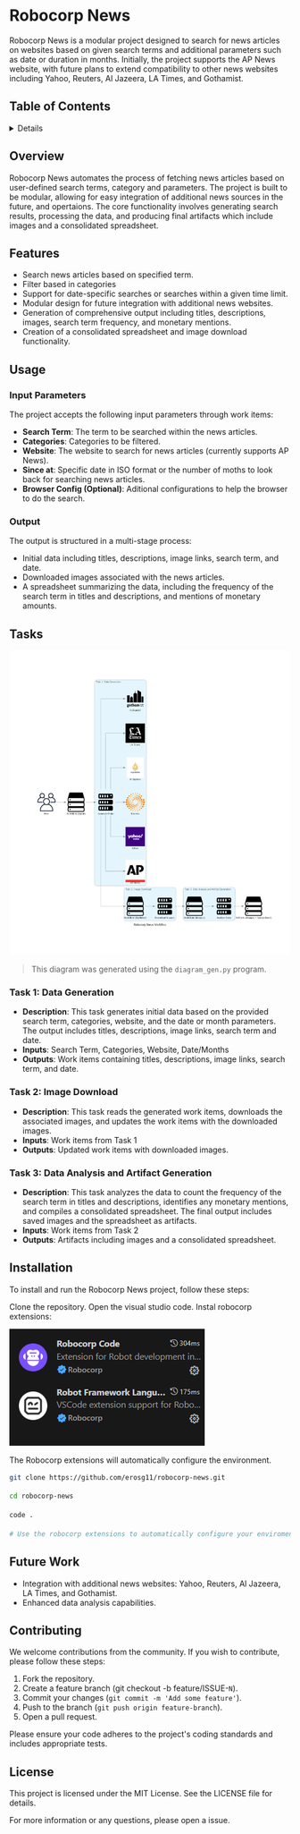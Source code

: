 # Robocorp News

Robocorp News is a modular project designed to search for news articles on websites based on given search terms and additional parameters such as date or duration in months. Initially, the project supports the AP News website, with future plans to extend compatibility to other news websites including Yahoo, Reuters, Al Jazeera, LA Times, and Gothamist.

## Table of Contents

<details>
<ol>
    <li><a rel="norrefer" href="#overview">Overview</a></li>
    <li><a rel="norrefer" href="#features">Features</a></li>
    <li><a rel="norrefer" href="#usage">Usage</a></li>
    <ol>
        <li><a rel="norrefer" href="#input-parameters">Input Parameters</a></li>
        <li><a rel="norrefer" href="#output-parameters">Output</a></li>
    </ol>
    <li><a rel="norrefer" href="#tasks">Tasks</a></li>
    <ol>
        <li><a rel="norrefer" href="#task-1-data-generation">Task 1: Data Generation</a></li>
        <li><a rel="norrefer" href="#task-2-image-donwload">Task2: Image Download</a></li>
        <li><a rel="norrefer" href="#task-3-data-analysis-and-artifact-generation">Task 3: Data Analysis and Artifact Generation</a></li>
    </ol>
    <li><a rel="norrefer" href="#installation">Installation</a></li>
    <li><a rel="norrefer" href="#future-work">Future Work</a></li>
    <li><a rel="norrefer" href="#contributing">Contributing</a></li>
    <li><a rel="norrefer" href="#license">License</a></li>
<ol>
</details>

## Overview

Robocorp News automates the process of fetching news articles based on user-defined search terms, category and parameters. The project is built to be modular, allowing for easy integration of additional news sources in the future, and opertaions. The core functionality involves generating search results, processing the data, and producing final artifacts which include images and a consolidated spreadsheet.

## Features

- Search news articles based on specified term.
- Filter based in categories
- Support for date-specific searches or searches within a given time limit.
- Modular design for future integration with additional news websites.
- Generation of comprehensive output including titles, descriptions, images, search term frequency, and monetary mentions.
- Creation of a consolidated spreadsheet and image download functionality.

## Usage

### Input Parameters

The project accepts the following input parameters through work items:

- **Search Term**: The term to be searched within the news articles.
- **Categories**: Categories to be filtered.
- **Website**: The website to search for news articles (currently supports AP News).
- **Since at**: Specific date in ISO format or the number of moths to look back for searching news articles.
- **Browser Config (Optional)**: Aditional configurations to help the browser to do the search.

### Output

The output is structured in a multi-stage process:

- Initial data including titles, descriptions, image links, search term, and date.
- Downloaded images associated with the news articles.
- A spreadsheet summarizing the data, including the frequency of the search term in titles and descriptions, and mentions of monetary amounts.


## Tasks

![Steps diagram](./docs/diagram.png "Steps diagram")

> This diagram was generated using the `diagram_gen.py` program.

### Task 1: Data Generation

- **Description**: This task generates initial data based on the provided search term, categories, website, and the date or month parameters. The output includes titles, descriptions, image links, search term and date.
- **Inputs**: Search Term, Categories, Website, Date/Months
- **Outputs**: Work items containing titles, descriptions, image links, search term, and date.

### Task 2: Image Download

- **Description**: This task reads the generated work items, downloads the associated images, and updates the work items with the downloaded images.
- **Inputs**: Work items from Task 1
- **Outputs**: Updated work items with downloaded images.

### Task 3: Data Analysis and Artifact Generation

- **Description**: This task analyzes the data to count the frequency of the search term in titles and descriptions, identifies any monetary mentions, and compiles a consolidated spreadsheet. The final output includes saved images and the spreadsheet as artifacts.
- **Inputs**: Work items from Task 2
- **Outputs**: Artifacts including images and a consolidated spreadsheet.


## Installation

To install and run the Robocorp News project, follow these steps:

Clone the repository.
Open the visual studio code.
Instal robocorp extensions:

![Robocopr extensions](docs/robocorp-extensions.png "Robocorp extensions")

The Robocorp extensions will automatically configure the environment.

```bash
git clone https://github.com/erosg11/robocorp-news.git

cd robocorp-news

code .

# Use the robocorp extensions to automatically configure your enviroment
```

## Future Work

- Integration with additional news websites: Yahoo, Reuters, Al Jazeera, LA Times, and Gothamist.
- Enhanced data analysis capabilities.

## Contributing
We welcome contributions from the community. If you wish to contribute, please follow these steps:

1. Fork the repository.
2. Create a feature branch (git checkout -b feature/ISSUE-`N`).
3. Commit your changes (`git commit -m 'Add some feature'`).
4. Push to the branch (`git push origin feature-branch`).
5. Open a pull request.

Please ensure your code adheres to the project's coding standards and includes appropriate tests.

## License
This project is licensed under the MIT License. See the LICENSE file for details.

For more information or any questions, please open a issue.
